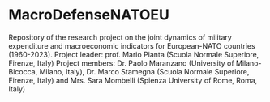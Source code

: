 # MacroDefenseNATOEU
Repository of the research project on the joint dynamics of military expenditure and macroeconomic indicators for European-NATO countries (1960-2023).
Project leader: prof. Mario Pianta (Scuola Normale Superiore, Firenze, Italy)
Project members: Dr. Paolo Maranzano (University of Milano-Bicocca, Milano, Italy), Dr. Marco Stamegna (Scuola Normale Superiore, Firenze, Italy) and Mrs. Sara Mombelli (Spienza University of Rome, Roma, Italy)
